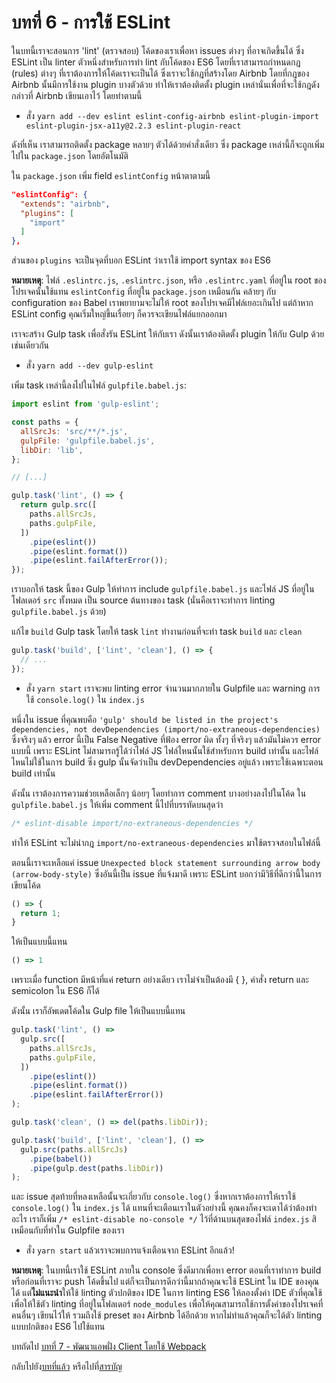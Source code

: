 # บทที่ 6 - การใช้ ESLint

ในบทนี้เราจะสอนการ 'lint' (ตรวจสอบ) โค้ดของเราเพื่อหา issues ต่างๆ ที่อาจเกิดขึ้นได้ ซึ่ง ESLint เป็น linter ตัวหนึ่งสำหรับการทำ lint กับโค้ดของ ES6 โดยที่เราสามารถกำหนดกฎ (rules) ต่างๆ ที่เราต้องการให้โค้ดเราจะเป็นได้ ซึ่งเราจะใช้กฎที่สร้างโดย Airbnb โดยที่กฎของ Airbnb นั้นมีการใช้งาน plugin บางตัวด้วย ทำให้เราต้องติดตั้ง plugin เหล่านั่นเพื่อที่จะใช้กฎดังกล่าวที่ Airbnb เขียนเอาไว้ โดยทำตามนี้

- สั่ง `yarn add --dev eslint eslint-config-airbnb eslint-plugin-import eslint-plugin-jsx-a11y@2.2.3 eslint-plugin-react`

ดังที่เห็น เราสามารถติดตั้ง package หลายๆ ตัวได้ด้วยคำสั่งเดียว ซึ่ง package เหล่านี้ก็จะถูกเพิ่มไปใน `package.json` โดยอัตโนมัติ

ใน `package.json` เพิ่ม field `eslintConfig` หน้าตาตามนี้

```json
"eslintConfig": {
  "extends": "airbnb",
  "plugins": [
    "import"
  ]
},
```

ส่วนของ `plugins` จะเป็นจุดที่บอก ESLint ว่าเราใช้ import syntax ของ ES6

**หมายเหตุ**: ไฟล์ `.eslintrc.js`, `.eslintrc.json`, หรือ `.eslintrc.yaml` ที่อยู่ใน root ของโปรเจคนั้นใช้แทน `eslintConfig` ที่อยู่ใน `package.json` เหมือนกัน คล้ายๆ กับ configuration ของ Babel เราพยายามจะไม่ให้ root ของโปรเจคมีไฟล์เยอะเกินไป แต่ถ้าหาก ESLint config คุณเริ่มใหญ่ขึ้นเรื่อยๆ ก็ควรจะเขียนไฟล์แยกออกมา

เราจะสร้าง Gulp task เพื่อสั่งรัน ESLint ให้กับเรา ดังนั้นเราต้องติดตั้ง plugin ให้กับ Gulp ด้วยเช่นเดียวกัน

- สั่ง `yarn add --dev gulp-eslint`

เพิ่ม task เหล่านี้ลงไปในไฟล์ `gulpfile.babel.js`:

```javascript
import eslint from 'gulp-eslint';

const paths = {
  allSrcJs: 'src/**/*.js',
  gulpFile: 'gulpfile.babel.js',
  libDir: 'lib',
};

// [...]

gulp.task('lint', () => {
  return gulp.src([
    paths.allSrcJs,
    paths.gulpFile,
  ])
    .pipe(eslint())
    .pipe(eslint.format())
    .pipe(eslint.failAfterError());
});
```

เราบอกให้ task นี้ของ Gulp ให้ทำการ include `gulpfile.babel.js` และไฟล์ JS ที่อยู่ในโฟลเดอร์ `src` ทั้งหมด เป็น source ต้นทางของ task (นั่นคือเราจะทำการ linting `gulpfile.babel.js` ด้วย)

แก้ไข `build` Gulp task โดยให้ task `lint` ทำงานก่อนที่จะทำ task `build` และ `clean`

```javascript
gulp.task('build', ['lint', 'clean'], () => {
  // ...
});
```

- สั่ง `yarn start` เราจะพบ linting error จำนวนมากภายใน Gulpfile และ warning การใช้ `console.log()` ใน `index.js`

หนึ่งใน issue ที่คุณพบคือ `'gulp' should be listed in the project's dependencies, not devDependencies (import/no-extraneous-dependencies)` ซึ่งจริงๆ แล้ว error นี้เป็น False Negative ที่ฟ้อง error ผิด ทั้งๆ ที่จริงๆ แล้วมันไม่ควร error แบบนี้ เพราะ ESLint ไม่สามารถรู้ได้ว่าไฟล์ JS ไฟล์ไหนนั้นใช้สำหรับการ build เท่านั้น และไฟล์ไหนไม่ใช้ในการ build ซึ่ง gulp นั้นจัดว่าเป็น devDependencies อยู่แล้ว เพราะใช้เฉพาะตอน build เท่านั้น

ดังนั้น เราต้องการความช่วยเหลือเล็กๆ น้อยๆ โดยทำการ comment บางอย่างลงไปในโค้ด ใน `gulpfile.babel.js` ให้เพิ่ม comment นี้ไปที่บรรทัดบนสุดว่า

```javascript
/* eslint-disable import/no-extraneous-dependencies */
```

ทำให้ ESLint จะไม่นำกฎ `import/no-extraneous-dependencies` มาใช้ตรวจสอบในไฟล์นี้

ตอนนี้เราจะเหลือแค่ issue `Unexpected block statement surrounding arrow body (arrow-body-style)` ซึ่งอันนี้เป็น issue ที่แจ้งมาดี เพราะ ESLint บอกว่ามีวิธีที่ดีกว่านี้ในการเขียนโค้ด

```javascript
() => {
  return 1;
}
```

ให้เป็นแบบนี้แทน

```javascript
() => 1
```

เพราะเมื่อ function มีหน้าที่แค่ return อย่างเดียว เราไม่จำเป็นต้องมี { }, คำสั่ง return และ semicolon ใน ES6 ก็ได้

ดังนั้น เราก็อัพเดตโค้ดใน Gulp file ให้เป็นแบบนี้แทน

```javascript
gulp.task('lint', () =>
  gulp.src([
    paths.allSrcJs,
    paths.gulpFile,
  ])
    .pipe(eslint())
    .pipe(eslint.format())
    .pipe(eslint.failAfterError())
);

gulp.task('clean', () => del(paths.libDir));

gulp.task('build', ['lint', 'clean'], () =>
  gulp.src(paths.allSrcJs)
    .pipe(babel())
    .pipe(gulp.dest(paths.libDir))
);
```

และ issue สุดท้ายที่หลงเหลือนั้นจะเกี่ยวกับ `console.log()` ซึ่งหากเราต้องการให้เราใช้ `console.log()` ใน `index.js` ได้ แทนที่จะเตือนเราในตัวอย่างนี้ คุณคงก็คงจะเดาได้ว่าต้องทำอะไร เราก็เพิ่ม `/* eslint-disable no-console */` ไว้ที่ด้านบนสุดของไฟล์ `index.js` สิ เหมือนกับที่ทำใน Gulpfile ของเรา

- สั่ง `yarn start` แล้วเราจะพบการแจ้งเตือนจาก ESLint อีกแล้ว!

**หมายเหตุ**: ในบทนี้เราใช้ ESLint ภายใน console ซึ่งดีมากเพื่อหา error ตอนที่เราทำการ build หรือก่อนที่เราจะ push โค้ดขึ้นไป แต่ก็จะเป็นการดีกว่านี้มากถ้าคุณจะใช้ ESLint ใน IDE ของคุณได้ แต่**ไม่แนะนำ**ให้ใช้ linting ตัวปกติของ IDE ในการ linting ES6 ให้ลองตั้งค่า IDE ตัวที่คุณใช้ เพื่อให้ใช้ตัว linting ที่อยู่ในโฟลเดอร์ `node_modules` เพื่อให้คุณสามารถใช้การตั้งค่าของโปรเจคที่คนอื่นๆ เขียนไว้ให้ รวมถึงใช้ preset ของ Airbnb ได้อีกด้วย หากไม่ทำแล้วคุณก็จะได้ตัว linting แบบปกติของ ES6 ไปใช้แทน

บทถัดไป [บทที่ 7 - พัฒนาแอพฝั่ง Client โดยใช้ Webpack](/tutorial/7-client-webpack)

กลับไปยัง[บทที่แล้ว](/tutorial/5-es6-modules-syntax) หรือไปที่[สารบัญ](https://github.com/MicroBenz/js-stack-from-scratch#table-of-contents)

